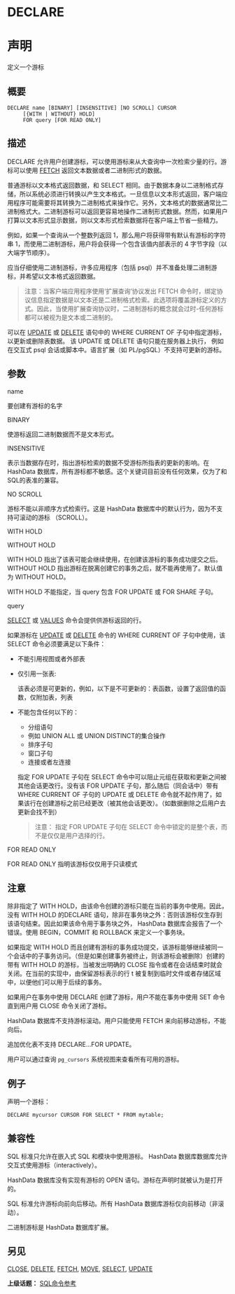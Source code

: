 # DECLARE

# 声明

定义一个游标

## 概要

```
DECLARE name [BINARY] [INSENSITIVE] [NO SCROLL] CURSOR 
     [{WITH | WITHOUT} HOLD] 
     FOR query [FOR READ ONLY]
```

## 描述

DECLARE 允许用户创建游标，可以使用游标来从大查询中一次检索少量的行。游标可以使用 [FETCH](./fetch.md) 返回文本数据或者二进制形式的数据。

普通游标以文本格式返回数据，和 SELECT 相同。由于数据本身以二进制格式存储，所以系统必须进行转换以产生文本格式。一旦信息以文本形式返回，客户端应用程序可能需要将其转换为二进制格式来操作它。另外，文本格式的数据通常比二进制格式大。二进制游标可以返回更容易地操作二进制形式数据。然而，如果用户打算以文本形式显示数据，则以文本形式检索数据将在客户端上节省一些精力。

例如，如果一个查询从一个整数列返回 1，那么用户将获得带有默认有游标的字符串 1，而使用二进制游标，用户将会获得一个包含该值内部表示的 4 字节字段（以大端字节顺序）。

应当仔细使用二进制游标，许多应用程序（包括 psql）并不准备处理二进制游标，并希望以文本格式返回数据。

> 注意：当客户端应用程序使用‘扩展查询’协议发出 FETCH 命令时，绑定协议信息指定数据是以文本还是二进制格式检索。此选项将覆盖游标定义的方式。因此，当使用扩展查询协议时，二进制游标的概念就会过时-任何游标都可以被视为是文本或二进制的。

可以在 [UPDATE](./update.md) 或 [DELETE](./delete.md) 语句中的 WHERE CURRENT OF 子句中指定游标，以更新或删除表数据。 该 UPDATE 或 DELETE 语句只能在服务器上执行， 例如在交互式 psql 会话或脚本中。语言扩展（如 PL/pgSQL）不支持可更新的游标。

## 参数

name

要创建有游标的名字

BINARY

使游标返回二进制数据而不是文本形式。

INSENSITIVE

表示当数据存在时，指出游标检索的数据不受游标所指表的更新的影响。在 HashData 数据库，所有游标都不敏感。这个关键词目前没有任何效果，仅为了和SQL的表准的兼容。

NO SCROLL

游标不能以非顺序方式检索行。这是 HashData 数据库中的默认行为，因为不支持可滚动的游标 （SCROLL）。

WITH HOLD

WITHOUT HOLD

WITH HOLD 指出了该表可能会继续使用，在创建该游标的事务成功提交之后。WITHOUT HOLD 指出游标在脱离创建它的事务之后，就不能再使用了。默认值为 WITHOUT HOLD。

WITH HOLD 不能指定，当 query 包含 FOR UPDATE 或 FOR SHARE 子句。

query

[SELECT](./select.md) 或 [VALUES](./values.md) 命令会提供供游标返回的行。

如果游标在 [UPDATE](./update.md) 或 [DELETE](./delete.md) 命令的 WHERE CURRENT OF 子句中使用，该 SELECT 命令必须要满足以下条件：

* 不能引用视图或者外部表
* 仅引用一张表:

  该表必须是可更新的，例如，以下是不可更新的：表函数，设置了返回值的函数，仅附加表，列表

* 不能包含任何以下的：

  * 分组语句
  * 例如 UNION ALL 或 UNION DISTINCT的集合操作
  * 排序子句
  * 窗口子句
  * 连接或者左连接

  指定 FOR UPDATE 子句在 SELECT 命令中可以阻止元组在获取和更新之间被其他会话更改行。没有该 FOR UPDATE 子句，那么随后（同会话中）带有 WHERE CURRENT OF 子句的 UPDATE 或 DELETE 命令就不起作用了，如果该行在创建游标之前已经更改（被其他会话更改）。（如数据删除之后用户去更新会找不到）

  > 注意： 指定 FOR UPDATE 子句在 SELECT 命令中锁定的是整个表，而不是仅仅是用户选择的行。

FOR READ ONLY

FOR READ ONLY 指明该游标仅仅用于只读模式

## 注意

除非指定了 WITH HOLD，由该命令创建的游标只能在当前的事务中使用。因此，没有 WITH HOLD 的DECLARE 语句，除非在事务块之外：否则该游标仅生存到该语句结束。因此如果该命令用于事务块之外， HashData 数据库会报告了一个错误。使用 BEGIN，COMMIT 和 ROLLBACK 来定义一个事务块。

如果指定 WITH HOLD 而且创建有游标的事务成功提交，该游标能够继续被同一个会话中的子事务访问。（但是如果创建事务被终止，则该游标会被删除）创建的带有 WITH HOLD 的游标，当被发出明确的 CLOSE 指令或者在会话结束时就会关闭。在当前的实现中，由保留游标表示的行 t 被复制到临时文件或者存储区域中，以便他们可以用于后续的事务。

如果用户在事务中使用 DECLARE 创建了游标，用户不能在事务中使用 SET 命令直到用户用 CLOSE 命令关闭了游标。

HashData 数据库不支持游标滚动。用户只能使用 FETCH 来向前移动游标，不能向后。

追加优化表不支持 DECLARE...FOR UPDATE。

用户可以通过查询 `pg_cursors` 系统视图来查看所有可用的游标。

## 例子

声明一个游标：

```
DECLARE mycursor CURSOR FOR SELECT * FROM mytable;
```

## 兼容性

SQL 标准只允许在嵌入式 SQL 和模块中使用游标。 HashData 数据库数据库允许交互式使用游标（interactively）。

HashData 数据库没有实现有游标的 OPEN 语句。游标在声明时就被认为是打开的。

SQL 标准允许游标向前向后移动。所有 HashData 数据库游标仅向前移动（非滚动）。

二进制游标是 HashData 数据库扩展。

## 另见

[CLOSE](./close.md), [DELETE](./delete.md), [FETCH](./fetch.md), [MOVE](./move.md), [SELECT](./select.md), [UPDATE](./update.md)

**上级话题：** [SQL命令参考](./README.md)

